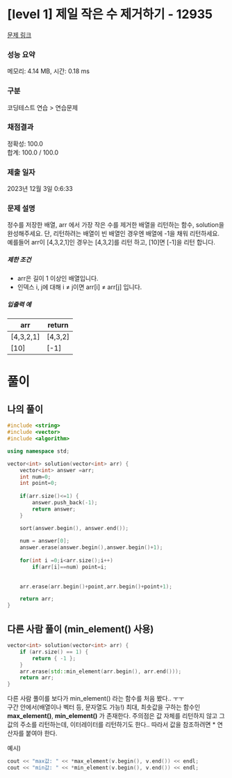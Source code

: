 # [level 1] 제일 작은 수 제거하기 - 12935 

[문제 링크](https://school.programmers.co.kr/learn/courses/30/lessons/12935) 

### 성능 요약

메모리: 4.14 MB, 시간: 0.18 ms

### 구분

코딩테스트 연습 > 연습문제

### 채점결과

정확성: 100.0<br/>합계: 100.0 / 100.0

### 제출 일자

2023년 12월 3일 0:6:33

### 문제 설명

<p>정수를 저장한 배열, arr 에서 가장 작은 수를 제거한 배열을 리턴하는 함수, solution을 완성해주세요. 단, 리턴하려는 배열이 빈 배열인 경우엔 배열에 -1을 채워 리턴하세요. 예를들어 arr이 [4,3,2,1]인 경우는 [4,3,2]를 리턴 하고, [10]면 [-1]을 리턴 합니다.</p>

<h5>제한 조건</h5>

<ul>
<li>arr은 길이 1 이상인 배열입니다.</li>
<li>인덱스 i, j에 대해 i ≠ j이면 arr[i] ≠ arr[j] 입니다.</li>
</ul>

<h5>입출력 예</h5>
<table class="table">
        <thead><tr>
<th>arr</th>
<th>return</th>
</tr>
</thead>
        <tbody><tr>
<td>[4,3,2,1]</td>
<td>[4,3,2]</td>
</tr>
<tr>
<td>[10]</td>
<td>[-1]</td>
</tr>
</tbody>
      </table>


# 풀이

## 나의 풀이
```c++
#include <string>
#include <vector>
#include <algorithm>

using namespace std;

vector<int> solution(vector<int> arr) {
    vector<int> answer =arr;
    int num=0;
    int point=0;
    
    if(arr.size()<=1) { 
        answer.push_back(-1);
        return answer;
    }

    sort(answer.begin(), answer.end());
    
    num = answer[0];
    answer.erase(answer.begin(),answer.begin()+1);
    
    for(int i =0;i<arr.size();i++)    
        if(arr[i]==num) point=i;
    
    
    arr.erase(arr.begin()+point,arr.begin()+point+1);

    return arr;
}
```

## 다른 사람 풀이 (min_element() 사용)

```c++
vector<int> solution(vector<int> arr) {
    if (arr.size() == 1) {
        return { -1 };
    }
    arr.erase(std::min_element(arr.begin(), arr.end()));
    return arr;
}
```

다른 사람 풀이를 보다가 min_element() 라는 함수를 처음 봤다.. ㅜㅜ   
구간 안에서(배열이나 벡터 등, 문자열도 가능!) 최대, 최솟값을 구하는 함수인 **max_element()**, **min_element()** 가 존재한다. 주의점은 값 자체를 리턴하지 않고 그 값의 주소를 리턴하는데, 이터레이터를 리턴하기도 한다.. 따라서 값을 참조하려면 * 연산자를 붙여야 한다.   
   
예시) 
```c++ 
cout << "max값: " << *max_element(v.begin(), v.end()) << endl;
cout << "min값: " << *min_element(v.begin(), v.end()) << endl;
```

